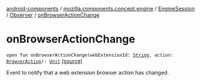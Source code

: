 [android-components](../../../index.md) / [mozilla.components.concept.engine](../../index.md) / [EngineSession](../index.md) / [Observer](index.md) / [onBrowserActionChange](./on-browser-action-change.md)

# onBrowserActionChange

`open fun onBrowserActionChange(webExtensionId: `[`String`](https://kotlinlang.org/api/latest/jvm/stdlib/kotlin/-string/index.html)`, action: `[`BrowserAction`](../../../mozilla.components.concept.engine.webextension/-browser-action/index.md)`): `[`Unit`](https://kotlinlang.org/api/latest/jvm/stdlib/kotlin/-unit/index.html) [(source)](https://github.com/mozilla-mobile/android-components/blob/master/components/concept/engine/src/main/java/mozilla/components/concept/engine/EngineSession.kt#L66)

Event to notify that a web extension browser action has changed.


